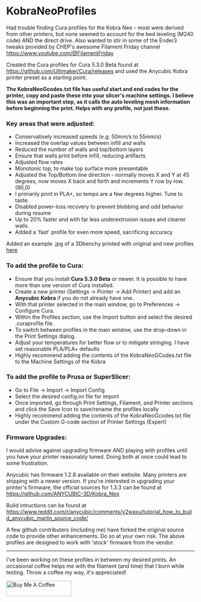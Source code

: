 # KobraNeoProfiles

Had trouble finding Cura profiles for the Kobra Neo - most were derived from other printers, but none seemed to account for the bed leveling (M240 code) AND the direct drive.  Also wanted to stir in some of the Ender3 tweaks provided by CHEP's awesome Filament Friday channel https://www.youtube.com/@FilamentFriday

Created the Cura profiles for Cura 5.3.0 Beta found at https://github.com/Ultimaker/Cura/releases and used the Anycubic Kobra printer preset as a starting point.

**The KobraNeoGcodes.txt file has useful start and end codes for the printer, copy and paste these into your slicer's machine settings. I believe this was an important step, as it calls the auto leveling mesh information before beginning the print. Helps with any profile, not just these.**

### Key areas that were adjusted:
- Conservatively increased speeds (e.g. 50mm/s to 55mm/s)
- Increased the overlap values between infill and walls
- Reduced the number of walls and top/bottom layers
- Ensure that walls print before infill, reducing artifacts
- Adjusted flow rates
- Monotonic top, to make top surface more presentable
- Adjusted the Top/Bottom line direction - normally moves X and Y at 45 degrees, now moves X back and forth and increments Y row by row. (90,0)
- I primarily print in PLA+, so temps are a few degrees higher. Tune to taste.
- Disabled power-loss recovery to prevent blobbing and odd behavior during resume
- Up to 20% faster and with far less underextrusion issues and cleaner walls
- Added a 'fast' profile for even more speed, sacrificing accuracy

Added an example .jpg of a 3Dbenchy printed with original and new profiles [here](Original-and-new-Examples.jpg)

### To add the profile to Cura:
- Ensure that you install **Cura 5.3.0 Beta** or newer.  It is possible to have more than one version of Cura installed.
- Create a new printer (Settings -> Printer -> Add Printer) and add an **Anycubic Kobra** if you do not already have one.
- With that printer selected in the main window, go to Preferences -> Configure Cura. 
- Within the Profiles section, use the Import button and select the desired .curaprofile file.  
- To switch between profiles in the main window, use the drop-down in the Print Settings dialog.
- Adjust your temperatures for better flow or to mitigate stringing. I have set reasonable PLA/PLA+ defaults
- Highly recommend adding the contents of the KobraNeoGCodes.txt file to the Machine Settings of the Kobra

### To add the profile to Prusa or SuperSlicer:
- Go to File -> Import -> Import Config
- Select the desired config.ini file for import
- Once imported, go through Print Settings, Filament, and Printer sections and click the Save Icon to save/rename the profiles locally
- Highly recommend adding the contents of the KobraNeoGcodes.txt file under the Custom G-code section of Printer Settings (Expert)

### Firmware Upgrades:
I would advise against upgrading firmware AND playing with profiles until you have your printer reasonably tuned. Doing both at once could lead to some frustration.

Anycubic has firmware 1.2.8 available on their website. Many printers are shipping with a newer version. If you're interested in upgrading your printer's firmware, the official sources for 1.3.3 can be found at https://github.com/ANYCUBIC-3D/Kobra_Neo

Build intructions can be found at https://www.reddit.com/r/anycubic/comments/y2waxu/tutorial_how_to_build_anycubic_marlin_source_code/

A few github contributers (including me) have forked the original source code to provide other enhancements. Do so at your own risk. The above profiles are designed to work with 'stock' firmware from the vendor.

--- 

I've been working on these profiles in between my desired prints.  An occasional coffee helps me with the filament (and time) that I burn while testing. Throw a coffee my way, it's appreciated!

<a href="https://www.buymeacoffee.com/PYwIRuDB11" target="_blank"><img src="https://cdn.buymeacoffee.com/buttons/default-orange.png" alt="Buy Me A Coffee" height="41" width="174"></a>
